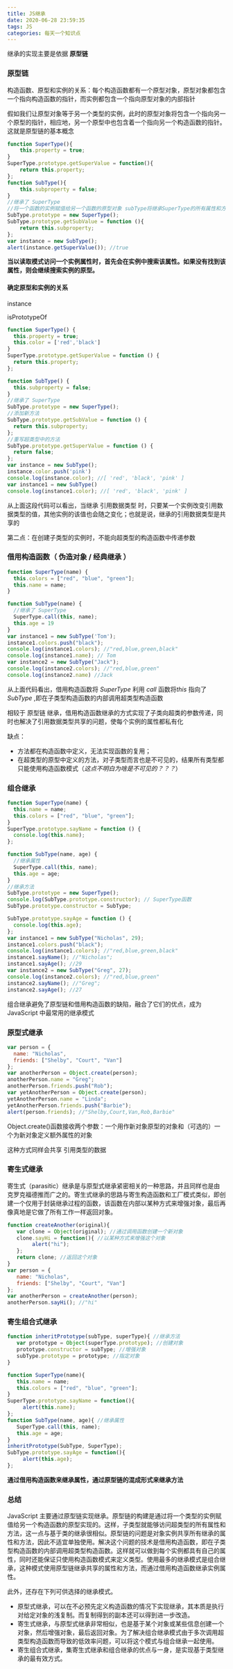 ```yaml
---
title: JS继承
date: 2020-06-28 23:59:35
tags: JS
categories: 每天一个知识点
---
```


继承的实现主要是依据 **原型链**

### 原型链

构造函数、原型和实例的关系：每个构造函数都有一个原型对象，原型对象都包含一个指向构造函数的指针，而实例都包含一个指向原型对象的内部指针

假如我们让原型对象等于另一个类型的实例，此时的原型对象将包含一个指向另一个原型的指针，相应地，另一个原型中也包含着一个指向另一个构造函数的指针。这就是原型链的基本概念

```js
function SuperType(){ 
	this.property = true; 
}
SuperType.prototype.getSuperValue = function(){ 
	return this.property; 
}; 
function SubType(){ 
	this.subproperty = false; 
} 
//继承了 SuperType 
//将一个函数的实例赋值给另一个函数的原型对象 subType将继承SuperType的所有属性和方法
SubType.prototype = new SuperType(); 
SubType.prototype.getSubValue = function (){ 
	return this.subproperty; 
}; 
var instance = new SubType(); 
alert(instance.getSuperValue()); //true
```

**当以读取模式访问一个实例属性时，首先会在实例中搜索该属性。如果没有找到该属性，则会继续搜索实例的原型。**

#### 确定原型和实例的关系

instance

isPrototypeOf

```js
function SuperType() {
  this.property = true;
  this.color = ['red','black']
}
SuperType.prototype.getSuperValue = function () {
  return this.property;
};

function SubType() {
  this.subproperty = false;
}
//继承了 SuperType 
SubType.prototype = new SuperType();
//添加新方法
SubType.prototype.getSubValue = function () {
  return this.subproperty;
};
//重写超类型中的方法
SubType.prototype.getSuperValue = function () {
  return false;
};
var instance = new SubType();
instance.color.push('pink')
console.log(instance.color); //[ 'red', 'black', 'pink' ]
var instance1 = new SubType()
console.log(instance1.color); //[ 'red', 'black', 'pink' ]
```

从上面这段代码可以看出，当继承 引用数据类型 时，只要某一个实例改变引用数据类型的值，其他实例的该值也会随之变化；也就是说，继承的引用数据类型是共享的

第二点：在创建子类型的实例时，不能向超类型的构造函数中传递参数

### 借用构造函数（ 伪造对象  /  经典继承 ）

```js
function SuperType(name) {
  this.colors = ["red", "blue", "green"];
  this.name = name;
}

function SubType(name) {
  //继承了 SuperType 
  SuperType.call(this, name);
  this.age = 19 
}
var instance1 = new SubType('Tom');
instance1.colors.push("black");
console.log(instance1.colors); //"red,blue,green,black" 
console.log(instance1.name); // Tom
var instance2 = new SubType("Jack");
console.log(instance2.colors); //"red,blue,green"
console.log(instance2.name) //Jack
```

从上面代码看出，借用构造函数将 *SuperType* 利用 *call* 函数将*this* 指向了 *SubType* ,即在子类型构造函数的内部调用超类型构造函数

相较于 原型链 继承，借用构造函数继承的方式实现了子类向超类的参数传递，同时也解决了引用数据类型共享的问题，使每个实例的属性都私有化

缺点：

- 方法都在构造函数中定义，无法实现函数的复用；
- 在超类型的原型中定义的方法，对子类型而言也是不可见的，结果所有类型都只能使用构造函数模式（*这点不明白为啥是不可见的？？？*）

### 组合继承

```js
function SuperType(name) {
  this.name = name;
  this.colors = ["red", "blue", "green"];
}
SuperType.prototype.sayName = function () {
  console.log(this.name);
};

function SubType(name, age) {
  //继承属性
  SuperType.call(this, name);
  this.age = age;
}
//继承方法
SubType.prototype = new SuperType();
console.log(SubType.prototype.constructor); // SuperType函数
SubType.prototype.constructor = SubType;

SubType.prototype.sayAge = function () {
  console.log(this.age);
};
var instance1 = new SubType("Nicholas", 29);
instance1.colors.push("black");
console.log(instance1.colors); //"red,blue,green,black" 
instance1.sayName(); //"Nicholas"; 
instance1.sayAge(); //29 
var instance2 = new SubType("Greg", 27);
console.log(instance2.colors); //"red,blue,green" 
instance2.sayName(); //"Greg"; 
instance2.sayAge(); //27
```

组合继承避免了原型链和借用构造函数的缺陷，融合了它们的优点，成为 JavaScript 中最常用的继承模式

### 原型式继承

```js
var person = { 
  name: "Nicholas", 
  friends: ["Shelby", "Court", "Van"] 
}; 
var anotherPerson = Object.create(person); 
anotherPerson.name = "Greg"; 
anotherPerson.friends.push("Rob"); 
var yetAnotherPerson = Object.create(person); 
yetAnotherPerson.name = "Linda"; 
yetAnotherPerson.friends.push("Barbie"); 
alert(person.friends); //"Shelby,Court,Van,Rob,Barbie"	
```

Object.create()函数接收两个参数：一个用作新对象原型的对象和（可选的）一个为新对象定义额外属性的对象

这种方式同样会共享 引用类型的数据

### 寄生式继承

寄生式（parasitic）继承是与原型式继承紧密相关的一种思路，并且同样也是由克罗克福德推而广之的。寄生式继承的思路与寄生构造函数和工厂模式类似，即创建一个仅用于封装继承过程的函数，该函数在内部以某种方式来增强对象，最后再像真地是它做了所有工作一样返回对象。

```js
function createAnother(original){ 
   var clone = Object(original); //通过调用函数创建一个新对象
   clone.sayHi = function(){ //以某种方式来增强这个对象
   		alert("hi"); 
   }; 
   return clone; //返回这个对象
}
var person = { 
   name: "Nicholas", 
   friends: ["Shelby", "Court", "Van"] 
}; 
var anotherPerson = createAnother(person); 
anotherPerson.sayHi(); //"hi"
```

### 寄生组合式继承

```js
function inheritPrototype(subType, superType){ //继承方法
   var prototype = Object(superType.prototype); //创建对象
   prototype.constructor = subType; //增强对象
   subType.prototype = prototype; //指定对象
}

function SuperType(name){ 
   this.name = name; 
   this.colors = ["red", "blue", "green"]; 
} 
SuperType.prototype.sayName = function(){ 
	 alert(this.name); 
}; 
function SubType(name, age){ //继承属性
   SuperType.call(this, name); 
   this.age = age; 
} 
inheritPrototype(SubType, SuperType); 
SubType.prototype.sayAge = function(){ 
	 alert(this.age); 
};
```

**通过借用构造函数来继承属性，通过原型链的混成形式来继承方法**

### 总结

JavaScript 主要通过原型链实现继承。原型链的构建是通过将一个类型的实例赋值给另一个构造函数的原型实现的。这样，子类型就能够访问超类型的所有属性和方法，这一点与基于类的继承很相似。原型链的问题是对象实例共享所有继承的属性和方法，因此不适宜单独使用。解决这个问题的技术是借用构造函数，即在子类型构造函数的内部调用超类型构造函数。这样就可以做到每个实例都具有自己的属性，同时还能保证只使用构造函数模式来定义类型。使用最多的继承模式是组合继承，这种模式使用原型链继承共享的属性和方法，而通过借用构造函数继承实例属性。

此外，还存在下列可供选择的继承模式。

- 原型式继承，可以在不必预先定义构造函数的情况下实现继承，其本质是执行对给定对象的浅复制。而复制得到的副本还可以得到进一步改造。
- 寄生式继承，与原型式继承非常相似，也是基于某个对象或某些信息创建一个对象，然后增强对象，最后返回对象。为了解决组合继承模式由于多次调用超类型构造函数而导致的低效率问题，可以将这个模式与组合继承一起使用。
- 寄生组合式继承，集寄生式继承和组合继承的优点与一身，是实现基于类型继承的最有效方式。